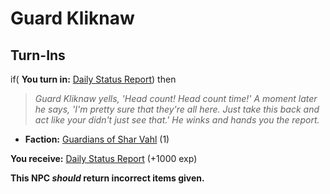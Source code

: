 # Guard Kliknaw
## Turn-Ins





if( **You turn in:** [Daily Status Report](/item/6220)) then


>*Guard Kliknaw yells, 'Head count! Head count time!' A moment later he says, 'I'm pretty sure that they're all here. Just take this back and act like your didn't just see that.' He winks and hands you the report.*


* __Faction:__ [Guardians of Shar Vahl](/faction/1513) (1)


 **You receive:**  [Daily Status Report](/item/6221) (+1000 exp)

**This NPC *should* return incorrect items given.**
